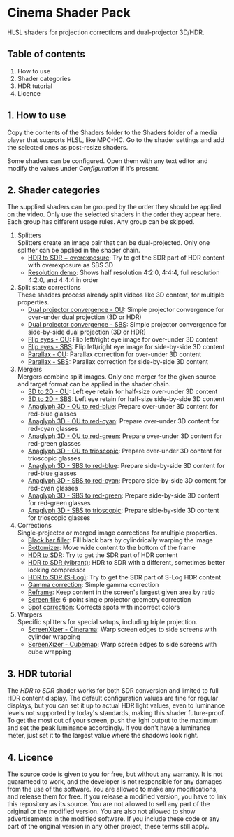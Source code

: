 # Cinema Shader Pack
HLSL shaders for projection corrections and dual-projector 3D/HDR.

## Table of contents
1. How to use
2. Shader categories
3. HDR tutorial
4. Licence

## 1. How to use
Copy the contents of the Shaders folder to the Shaders folder of a media player
that supports HLSL, like MPC-HC. Go to the shader settings and add the selected
ones as post-resize shaders.

Some shaders can be configured. Open them with any text editor and modify the
values under *Configuration* if it's present.

## 2. Shader categories
The supplied shaders can be grouped by the order they should be applied on the
video. Only use the selected shaders in the order they appear here. Each group
has different usage rules. Any group can be skipped.

1. Splitters<br />
   Splitters create an image pair that can be dual-projected. Only one splitter can be applied in the shader chain.
   * [HDR to SDR + overexposure](./Shaders/HDR%20to%20SDR%20+%20overexposure.hlsl): Try to get the SDR part of HDR content with overexposure as SBS 3D
   * [Resolution demo](./Shaders/Resolution%20demo.hlsl): Shows half resolution 4:2:0, 4:4:4, full resolution 4:2:0, and 4:4:4 in order
2. Split state corrections<br />
   These shaders process already split videos like 3D content, for multiple properties.
   * [Dual projector convergence - OU](./Shaders/Dual%20projector%20convergence%20-%20OU.hlsl): Simple projector convergence for over-under dual projection (3D or HDR)
   * [Dual projector convergence - SBS](./Shaders/Dual%20projector%20convergence%20-%20SBS.hlsl): Simple projector convergence for side-by-side dual projection (3D or HDR)
   * [Flip eyes - OU](./Shaders/Flip%20eyes%20-%20OU.hlsl): Flip left/right eye image for over-under 3D content
   * [Flip eyes - SBS](./Shaders/Flip%20eyes%20-%20SBS.hlsl): Flip left/right eye image for side-by-side 3D content
   * [Parallax - OU](./Shaders/Parallax%20-%20OU.hlsl): Parallax correction for over-under 3D content
   * [Parallax - SBS](./Shaders/Parallax%20-%20SBS.hlsl): Parallax correction for side-by-side 3D content
3. Mergers<br />
   Mergers combine split images. Only one merger for the given source and target format can be applied in the shader chain.
   * [3D to 2D - OU](./Shaders/3D%20to%202D%20-%20OU.hlsl): Left eye retain for half-size over-under 3D content
   * [3D to 2D - SBS](./Shaders/3D%20to%202D%20-%20SBS.hlsl): Left eye retain for half-size side-by-side 3D content
   * [Anaglyph 3D - OU to red-blue](./Shaders/Anaglyph%203D%20-%20OU%20to%20red-blue.hlsl): Prepare over-under 3D content for red-blue glasses
   * [Anaglyph 3D - OU to red-cyan](./Shaders/Anaglyph%203D%20-%20OU%20to%20red-cyan.hlsl): Prepare over-under 3D content for red-cyan glasses
   * [Anaglyph 3D - OU to red-green](./Shaders/Anaglyph%203D%20-%20OU%20to%20red-green.hlsl): Prepare over-under 3D content for red-green glasses
   * [Anaglyph 3D - OU to trioscopic](./Shaders/Anaglyph%203D%20-%20OU%20to%20trioscopic.hlsl): Prepare over-under 3D content for trioscopic glasses
   * [Anaglyph 3D - SBS to red-blue](./Shaders/Anaglyph%203D%20-%20SBS%20to%20red-blue.hlsl): Prepare side-by-side 3D content for red-blue glasses
   * [Anaglyph 3D - SBS to red-cyan](./Shaders/Anaglyph%203D%20-%20SBS%20to%20red-cyan.hlsl): Prepare side-by-side 3D content for red-cyan glasses
   * [Anaglyph 3D - SBS to red-green](./Shaders/Anaglyph%203D%20-%20SBS%20to%20red-green.hlsl): Prepare side-by-side 3D content for red-green glasses
   * [Anaglyph 3D - SBS to trioscopic](./Shaders/Anaglyph%203D%20-%20SBS%20to%20trioscopic.hlsl): Prepare side-by-side 3D content for trioscopic glasses
4. Corrections<br />
   Single-projector or merged image corrections for multiple properties.
   * [Black bar filler](./Shaders/Black%20bar%20filler.hlsl): Fill black bars by cylindrically warping the image
   * [Bottomizer](./Shaders/Bottomizer.hlsl): Move wide content to the bottom of the frame
   * [HDR to SDR](./Shaders/HDR%20to%20SDR.hlsl): Try to get the SDR part of HDR content
   * [HDR to SDR (vibrant)](./Shaders/HDR%20to%20SDR%20(vibrant).hlsl): HDR to SDR with a different, sometimes better looking compressor
   * [HDR to SDR (S-Log)](./Shaders/HDR%20to%20SDR%20(S-Log).hlsl): Try to get the SDR part of S-Log HDR content
   * [Gamma correction](./Shaders/Gamma%20correction.hlsl): Simple gamma correction
   * [Reframe](./Shaders/Reframe.hlsl): Keep content in the screen's largest given area by ratio
   * [Screen file](./Shaders/Screen%20file.hlsl): 6-point single projector geometry correction
   * [Spot correction](./Shaders/Spot%20correction.hlsl): Corrects spots with incorrect colors
5. Warpers<br />
   Specific splitters for special setups, including triple projection.
   * [ScreenXizer - Cinerama](./Shaders/ScreenXizer%20-%20Cinerama.hlsl): Warp screen edges to side screens with cylinder wrapping
   * [ScreenXizer - Cubemap](./Shaders/ScreenXizer%20-%20Cubemap.hlsl): Warp screen edges to side screens with cube wrapping

## 3. HDR tutorial
The *HDR to SDR* shader works for both SDR conversion and limited to full HDR
content display. The default configuration values are fine for regular displays,
but you can set it up to actual HDR light values, even to luminance levels not
supported by today's standards, making this shader future-proof. To get the most
out of your screen, push the light output to the maximum and set the peak
luminance accordingly. If you don't have a luminance meter, just set it to the
largest value where the shadows look right.

## 4. Licence
The source code is given to you for free, but without any warranty. It is not
guaranteed to work, and the developer is not responsible for any damages from
the use of the software. You are allowed to make any modifications, and release
them for free. If you release a modified version, you have to link this
repository as its source. You are not allowed to sell any part of the original
or the modified version. You are also not allowed to show advertisements in the
modified software. If you include these code or any part of the original version
in any other project, these terms still apply.
